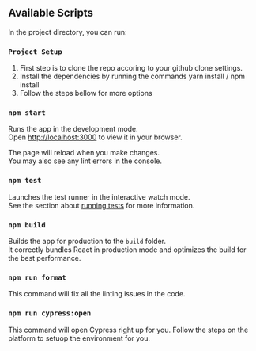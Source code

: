 ## Available Scripts

In the project directory, you can run:

### `Project Setup`

1. First step is to clone the repo accoring to your github clone settings.
2. Install the dependencies by running the commands
   yarn install / npm install
3. Follow the steps bellow for more options

### `npm start`

Runs the app in the development mode.\
Open [http://localhost:3000](http://localhost:3000) to view it in your browser.

The page will reload when you make changes.\
You may also see any lint errors in the console.

### `npm test`

Launches the test runner in the interactive watch mode.\
See the section about [running tests](https://facebook.github.io/create-react-app/docs/running-tests) for more information.

### `npm build`

Builds the app for production to the `build` folder.\
It correctly bundles React in production mode and optimizes the build for the best performance.

### `npm run format`

This command will fix all the linting issues in the code.

### `npm run cypress:open`

This command will open Cypress right up for you. Follow the steps on the platform to setuop the environment for you.

